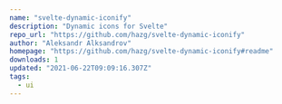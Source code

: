 ```yaml
---
name: "svelte-dynamic-iconify"
description: "Dynamic icons for Svelte"
repo_url: "https://github.com/hazg/svelte-dynamic-iconify"
author: "Aleksandr Alksandrov"
homepage: "https://github.com/hazg/svelte-dynamic-iconify#readme"
downloads: 1
updated: "2021-06-22T09:09:16.307Z"
tags: 
  - ui
---
```


